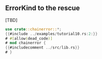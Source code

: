 ## ErrorKind to the rescue

[TBD]

~~~rust
use crate::chainerror::*;
{{#include ../examples/tutorial10.rs:2:}}
# #[allow(dead_code)]
# mod chainerror {
{{#includecomment ../src/lib.rs}}
# }
~~~